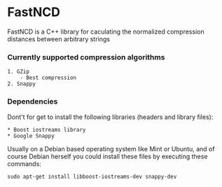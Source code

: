 # FastNCD
FastNCD is a C++ library for caculating the normalized compression distances between arbitrary strings

### Currently supported compression algorithms

	1. GZip
		- Best compression
	2. Snappy

### Dependencies

Dont't for get to install the following libraries (headers and library files):
	
	* Boost iostreams library
	* Google Snappy

Usually on a Debian based operating system like Mint or Ubuntu, and of course Debian herself you could install these files by executing these commands:
	
	sudo apt-get install libboost-iostreams-dev snappy-dev
	

